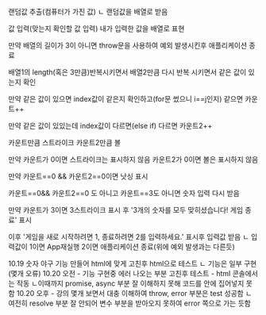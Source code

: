 
랜덤값 추출(컴퓨터가 가진 값)
ㄴ 랜덤값을 배열로 받음

값 입력(맞는지 확인할 값 입력)
내가 입력한 값을 배열로 표현

만약 배열의 길이가 3이 아니면 throw문을 사용하여 예외 발생시킨후 애플리케이션 종료

배열1의 length(혹은 3만큼)반복시키면서 배열2만큼 다시 반복 시키면서 같은 값이 있는지 확인

만약 같은 값이 있으면 index값이 같은지 확인하고(for문 썼으니 i==j인지) 같으면 카운트++

만약 같은 값이 있있는데 index값이 다르면(else if) 다르면 카운트2++ 

카운트만큼 스트라이크 카운트2만큼 볼

만약 카운트가 0이면 스트라이크는 표시하지 않음 카운트2가 0이면 볼은 표시하지 않음

만약 카운트==0 && 카운트2==0이면 낫싱 표시

카운트==0&& 카운트2==0 도 아니고 카운트==3도 아니면 숫자 입력 다시 받음

만약 카운트가 3이면 3스트라이크 표시 후 '3개의 숫자를 모두 맞히셨습니다! 게임 종료' 표시

이후 '게임을 새로 시작하려면 1, 종료하려면 2를 입력하세요.' 표시후 입력값 받음
ㄴ 입력값이 1이면 App재실행 2이면 애플리케이션 종료(위에 예외 발생과는 다른듯)


10.19 숫자 야구 기능 만들어 html에 맞게 고친후 html으로 테스트
ㄴ 기능은 일부 구현(몇개 오류)
10.20 오전 - 기능 구현중 에러 나오는 부분 고친후 테스트 - html 콘솔에서는 작동
ㄴ이때까지 promise, async 부분 잘 이해하지 못해 코드를 안에 집어넣지 못함
10.20 오후 - 강의 몇개 보면서 대충 이해하여 throw, error 부분은 test 성공함
ㄴ 여전히 resolve 부분 잘 안되어 변수 부분을 받아오지 못하여 error 쪽으로 가는 듯함
